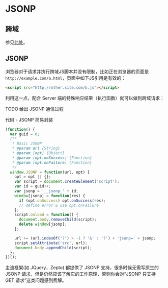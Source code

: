 # JSONP

## 跨域

参见[此处](./ajax.html#跨域与-cors)。

## JSONP

浏览器对于请求并执行跨域JS脚本并没有限制，比如正在浏览器的页面是 `http://example.com/a.html`，页面中如下JS引用是有效的：
  
```html
<script src="http://other.site.com/b.js"></script>
```

利用这一点，配合 Server 端的特殊响应结果（执行函数）就可以做到跨域请求：

TODO 给出 JSONP 通信过程

代码 - JSONP 简易封装
```js
(function() {
  var guid = 0;
  /**
   * Basic JSONP
   * @param url {String}
   * @param [opt] {Object}
   * @param [opt.onSuccess] {Function}
   * @param [opt.onFailure] {Function}
   */
  window.JSONP = function(url, opt) {
    opt = opt || {};
    var script = document.createElement('script');
    var id = guid++;
    var jsonp = '__jsonp_' + id;
    window[jsonp] = function(res) {
      if (opt.onSuccess) opt.onSuccess(res);
      // define error & use opt.onFailure
    };
    script.onload = function() {
      document.body.removeChild(script);
      delete window[jsonp];
    };

    url += (url.indexOf('?') > -1 ? '&' : '?') + 'jsonp=' + jsonp;
    script.setAttribute('src', url);
    document.body.appendChild(script);
  };
})();
```

主流框架(如 JQuery，Zepto) 都提供了 JSONP 支持，很多时候无需写原生的 JSONP 请求，但是仍然应该了解它的工作原理，否则你会对“JSONP 只支持 GET 请求”这类问题感到费解。
